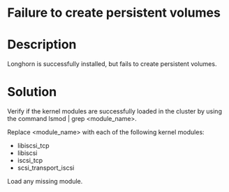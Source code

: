 ﻿# Failure to create persistent volumes

# Description

Longhorn is successfully installed, but fails to create persistent volumes.

# Solution

Verify if the kernel modules are successfully loaded in the cluster by using the command lsmod | grep <module_name>.

Replace <module_name> with each of the following kernel modules:

* libiscsi_tcp
* libiscsi
* iscsi_tcp
* scsi_transport_iscsi

Load any missing module.
